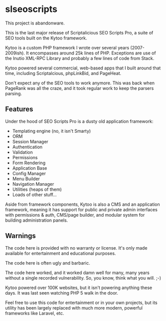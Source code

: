 # slseoscripts

This project is abandonware.

This is the last major release of Scriptalicious SEO Scripts Pro, a suite of SEO tools built on the Kytoo framework.

Kytoo is a custom PHP framework I wrote over several years (2007-2009ish). It encompasses around 25k lines of PHP.
Exceptions are use of the Inutio XML-RPC Library and probably a few lines of code from Stack.

Kytoo powered several commercial, web-based apps that I built around that time, including Scriptalcious, phpLinkBid,
and PageHeat.

Don't expect any of the SEO tools to work anymore. This was back when PageRank was all the craze, and it took regular
work to keep the parsers parsing.

## Features

Under the hood of SEO Scripts Pro is a dusty old application framework:

- Templating engine (no, it isn't Smarty)
- ORM
- Session Manager
- Authentication
- Validation
- Permissions
- Form Rendering
- Application Base
- Config Manager
- Menu Builder
- Navigation Manager
- Utilities (heaps of them)
- Loads of other stuff...

Aside from framework components, Kytoo is also a CMS and an application framework, meaning it has support for public and private
admin interfaces with permissions & auth, CMS/page builder, and modular system for building administration panels.

## Warnings

The code here is provided with no warranty or license. It's only made available for entertainment and educational purposes.

The code here is often ugly and barbaric.

The code here worked, and it worked damn well for many, many years without a single recorded vulnerability. So, you know,
think what you will. ;-)

Kytoo powered over 100K websites, but it isn't powering anything these days. It was last seen watching PHP 5 walk in the door.

Feel free to use this code for entertainment or in your own projects, but its utility has been largely replaced with
much more modern, powerful frameworks like Laravel, etc.
